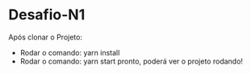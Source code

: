 # Desafio-N1

Após clonar o Projeto:
  - Rodar o comando: yarn install
  - Rodar o comando: yarn start
pronto, poderá ver o projeto rodando!
